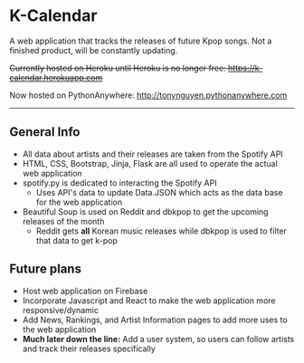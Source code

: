 # K-Calendar
A web application that tracks the releases of future Kpop songs. Not a finished product, will be constantly updating.

~~Currently hosted on Heroku until Heroku is no longer free:
https://k-calendar.herokuapp.com~~

Now hosted on PythonAnywhere:
http://tonynguyen.pythonanywhere.com
***

## General Info
 * All data about artists and their releases are taken from the Spotify API
 * HTML, CSS, Bootstrap, Jinja, Flask are all used to operate the actual web application
 * spotify.py is dedicated to interacting the Spotify API 
    * Uses API's data to update Data.JSON which acts as the data base for the web application
 * Beautiful Soup is used on Reddit and dbkpop to get the upcoming releases of the month
    * Reddit gets **all** Korean music releases while dbkpop is used to filter that data to get k-pop

## Future plans
 * Host web application on Firebase
 * Incorporate Javascript and React to make the web application more responsive/dynamic
 * Add News, Rankings, and Artist Information pages to add more uses to the web application
 * **Much later down the line:** Add a user system, so users can follow artists and track their releases specifically
